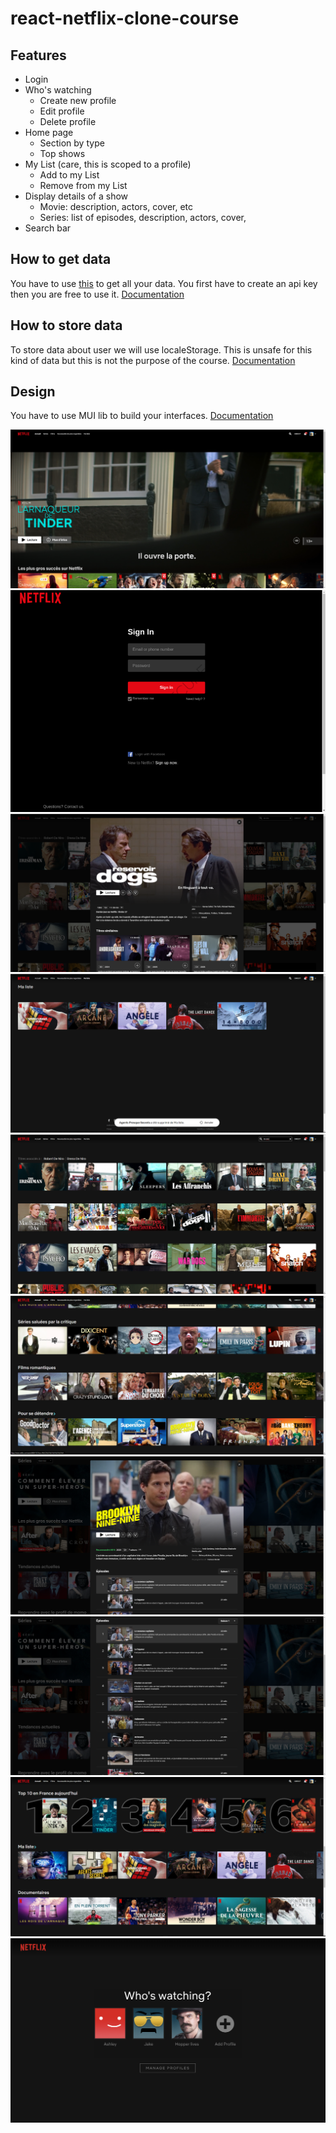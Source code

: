 # react-netflix-clone-course

## Features

-   Login
-   Who's watching
    -   Create new profile
    -   Edit profile
    -   Delete profile
-   Home page
    -   Section by type
    -   Top shows
-   My List (care, this is scoped to a profile)
    -   Add to my List
    -   Remove from my List
-   Display details of a show
    -   Movie: description, actors, cover, etc
    -   Series: list of episodes, description, actors, cover,
-   Search bar

## How to get data

You have to use [this](https://www.themoviedb.org/) to get all your data. You first have to create an api key then you are free to use it.
[Documentation](https://developers.themoviedb.org/3)

## How to store data

To store data about user we will use localeStorage. This is unsafe for this kind of data but this is not the purpose of the course.
[Documentation](https://developer.mozilla.org/en-US/docs/Web/API/Window/localStorage)

## Design

You have to use MUI lib to build your interfaces.
[Documentation](https://mui.com/)

![](Assets/homepage.png)
![](Assets/login.png)
![](Assets/movieDetails.png)
![](Assets/mylist.png)
![](Assets/search.png)
![](Assets/sectionByType.png)
![](Assets/serieDetails.png)
![](Assets/serieEpList.png)
![](Assets/topshows.png)
![](Assets/whoswatching.png)
